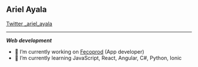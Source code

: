 ## Ariel Ayala

[Twitter _ariel_ayala](https://twitter.com/_ariel_ayala)

---
***Web development***

- 🔭 I’m currently working on [Fecoprod](http://www.fecoprod.com.py/portal/es-py) (App developer)
- 🌱 I’m currently learning JavaScript, React, Angular, C#, Python, Ionic

